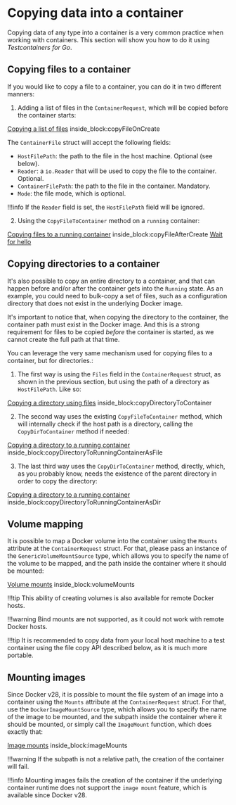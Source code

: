 # Copying data into a container

Copying data of any type into a container is a very common practice when working with containers. This section will show you how to do it using _Testcontainers for Go_.

## Copying files to a container

If you would like to copy a file to a container, you can do it in two different manners:

1. Adding a list of files in the `ContainerRequest`, which will be copied before the container starts:

<!--codeinclude-->
[Copying a list of files](../../docker_files_test.go) inside_block:copyFileOnCreate
<!--/codeinclude-->

The `ContainerFile` struct will accept the following fields:

- `HostFilePath`: the path to the file in the host machine. Optional (see below).
- `Reader`: a `io.Reader` that will be used to copy the file to the container. Optional.
- `ContainerFilePath`: the path to the file in the container. Mandatory.
- `Mode`: the file mode, which is optional.

!!!info
    If the `Reader` field is set, the `HostFilePath` field will be ignored.

2. Using the `CopyFileToContainer` method on a `running` container:

<!--codeinclude-->
[Copying files to a running container](../../docker_files_test.go) inside_block:copyFileAfterCreate
[Wait for hello](../../testdata/waitForHello.sh)
<!--/codeinclude-->

## Copying directories to a container

It's also possible to copy an entire directory to a container, and that can happen before and/or after the container gets into the `Running` state. As an example, you could need to bulk-copy a set of files, such as a configuration directory that does not exist in the underlying Docker image.

It's important to notice that, when copying the directory to the container, the container path must exist in the Docker image. And this is a strong requirement for files to be copied _before_ the container is started, as we cannot create the full path at that time.

You can leverage the very same mechanism used for copying files to a container, but for directories.:

1. The first way is using the `Files` field in the `ContainerRequest` struct, as shown in the previous section, but using the path of a directory as `HostFilePath`. Like so:

<!--codeinclude-->
[Copying a directory using files](../../docker_files_test.go) inside_block:copyDirectoryToContainer
<!--/codeinclude-->

2. The second way uses the existing `CopyFileToContainer` method, which will internally check if the host path is a directory, calling the `CopyDirToContainer` method if needed:

<!--codeinclude-->
[Copying a directory to a running container](../../docker_files_test.go) inside_block:copyDirectoryToRunningContainerAsFile
<!--/codeinclude-->

3. The last third way uses the `CopyDirToContainer` method, directly, which, as you probably know, needs the existence of the parent directory in order to copy the directory:

<!--codeinclude-->
[Copying a directory to a running container](../../docker_files_test.go) inside_block:copyDirectoryToRunningContainerAsDir
<!--/codeinclude-->

## Volume mapping

It is possible to map a Docker volume into the container using the `Mounts` attribute at the `ContainerRequest` struct. For that, please pass an instance of the `GenericVolumeMountSource` type, which allows you to specify the name of the volume to be mapped, and the path inside the container where it should be mounted:

<!--codeinclude-->
[Volume mounts](../../mounts_test.go) inside_block:volumeMounts
<!--/codeinclude-->

!!!tip
    This ability of creating volumes is also available for remote Docker hosts.

!!!warning
    Bind mounts are not supported, as it could not work with remote Docker hosts.

!!!tip
    It is recommended to copy data from your local host machine to a test container using the file copy API 
    described below, as it is much more portable.

## Mounting images

Since Docker v28, it is possible to mount the file system of an image into a container using the `Mounts` attribute at the `ContainerRequest` struct. For that, use the `DockerImageMountSource` type, which allows you to specify the name of the image to be mounted, and the subpath inside the container where it should be mounted, or simply call the `ImageMount` function, which does exactly that:

<!--codeinclude-->
[Image mounts](../../lifecycle_test.go) inside_block:imageMounts
<!--/codeinclude-->

!!!warning
    If the subpath is not a relative path, the creation of the container will fail.

!!!info
    Mounting images fails the creation of the container if the underlying container runtime does not support the `image mount` feature, which is available since Docker v28.

